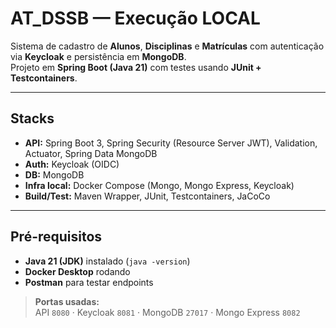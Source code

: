 # AT_DSSB — Execução **LOCAL**

Sistema de cadastro de **Alunos**, **Disciplinas** e **Matrículas** com autenticação via **Keycloak** e persistência em **MongoDB**.  
Projeto em **Spring Boot (Java 21)** com testes usando **JUnit + Testcontainers**.

---

## Stacks
- **API:** Spring Boot 3, Spring Security (Resource Server JWT), Validation, Actuator, Spring Data MongoDB  
- **Auth:** Keycloak (OIDC)  
- **DB:** MongoDB  
- **Infra local:** Docker Compose (Mongo, Mongo Express, Keycloak)  
- **Build/Test:** Maven Wrapper, JUnit, Testcontainers, JaCoCo

---

## Pré-requisitos
- **Java 21 (JDK)** instalado (`java -version`)
- **Docker Desktop** rodando
- **Postman** para testar endpoints

> **Portas usadas:**  
> API `8080` · Keycloak `8081` · MongoDB `27017` · Mongo Express `8082`
